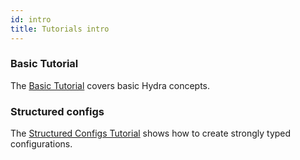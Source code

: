 ```yaml
---
id: intro
title: Tutorials intro
---
```


### Basic Tutorial
The [Basic Tutorial](/tutorials/basic/your_first_app/1_simple_cli.md) covers basic Hydra concepts.

### Structured configs
The [Structured Configs Tutorial](/tutorials/structured_config/0_intro.md) shows how to create strongly typed configurations.

